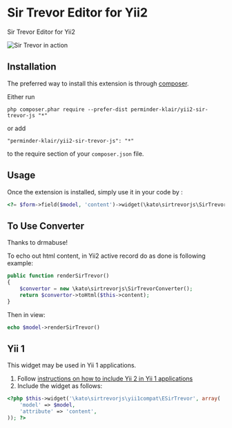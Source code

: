 Sir Trevor Editor for Yii2
==========================
Sir Trevor Editor for Yii2

![Sir Trevor in action](https://raw.github.com/madebymany/sir-trevor-js/master/examples/sir-trevor.gif)

Installation
------------

The preferred way to install this extension is through [composer](http://getcomposer.org/download/).

Either run

```
php composer.phar require --prefer-dist perminder-klair/yii2-sir-trevor-js "*"
```

or add

```
"perminder-klair/yii2-sir-trevor-js": "*"
```

to the require section of your `composer.json` file.


Usage
-----

Once the extension is installed, simply use it in your code by  :

```php
<?= $form->field($model, 'content')->widget(\kato\sirtrevorjs\SirTrevor::classname()); ?>
```

To Use Converter
----------------
Thanks to drmabuse!

To echo out html content, in Yii2 active record do as done is following example:

```php
public function renderSirTrevor()
{
    $convertor = new \kato\sirtrevorjs\SirTrevorConverter();
    return $convertor->toHtml($this->content);
}
```

Then in view: 
```php 
echo $model->renderSirTrevor() 
```


## Yii 1

This widget may be used in Yii 1 applications.

1. Follow [instructions on how to include Yii 2 in Yii 1 applications](http://www.yiiframework.com/doc-2.0/guide-tutorial-yii-integration.html#using-yii-2-with-yii-1)
2. Include the widget as follows:

```php
<?php $this->widget('\kato\sirtrevorjs\yii1compat\ESirTrevor', array(
    'model' => $model,
    'attribute' => 'content',
)); ?>
```
